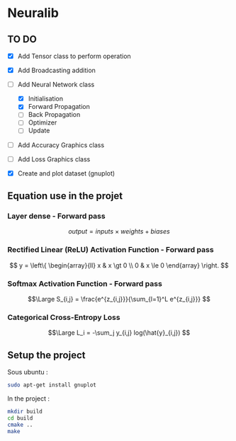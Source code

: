 # Neuralib

## TO DO

- [X] Add Tensor class to perform operation
- [X] Add Broadcasting addition

- [ ] Add Neural Network class
    - [X] Initialisation
    - [X] Forward Propagation
    - [ ] Back Propagation
    - [ ] Optimizer
    - [ ] Update
- [ ] Add Accuracy Graphics class
- [ ] Add Loss Graphics class
- [X] Create and plot dataset (gnuplot) 

## Equation use in the projet

### Layer dense - Forward pass

$$
    output = inputs \times weights + biases
$$

### Rectified Linear (ReLU) Activation Function - Forward pass

$$
    y = \left\{
            \begin{array}{ll}
                x & x \gt 0 \\
                0 & x \le 0
            \end{array}
        \right.
$$

### Softmax Activation Function - Forward pass

$$\Large
    S_{i,j} = \frac{e^{z_{i,j}}}{\sum_{l=1}^L e^{z_{i,j}}}
$$

### Categorical Cross-Entropy Loss

$$\Large
    L_i = -\sum_j y_{i,j} log(\hat{y}_{i,j})
$$

## Setup the project

Sous ubuntu :
```bash
sudo apt-get install gnuplot
```

In the project :
```bash
mkdir build
cd build
cmake ..
make
```